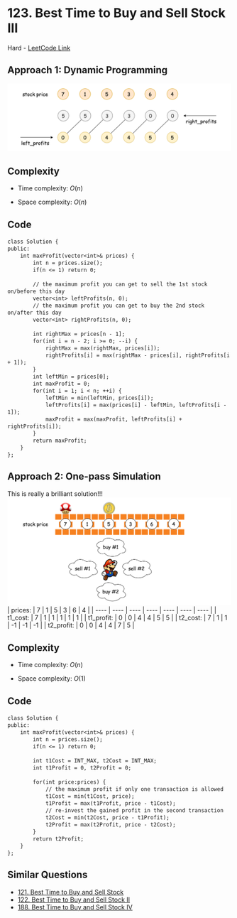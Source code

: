 # 123. Best Time to Buy and Sell Stock III

Hard - [LeetCode Link](https://leetcode.com/problems/best-time-to-buy-and-sell-stock-iii)

## Approach 1: Dynamic Programming
![123_dp](./images/123_dp.png)

## Complexity
- Time complexity: $O(n)$

- Space complexity: $O(n)$

## Code
```
class Solution {
public:
    int maxProfit(vector<int>& prices) {
        int n = prices.size();
        if(n <= 1) return 0;

        // the maximum profit you can get to sell the 1st stock on/before this day
        vector<int> leftProfits(n, 0);
        // the maximum profit you can get to buy the 2nd stock on/after this day
        vector<int> rightProfits(n, 0);

        int rightMax = prices[n - 1];
        for(int i = n - 2; i >= 0; --i) {
            rightMax = max(rightMax, prices[i]);
            rightProfits[i] = max(rightMax - prices[i], rightProfits[i + 1]);
        }
        int leftMin = prices[0];
        int maxProfit = 0;
        for(int i = 1; i < n; ++i) {
            leftMin = min(leftMin, prices[i]);
            leftProfits[i] = max(prices[i] - leftMin, leftProfits[i - 1]);
            maxProfit = max(maxProfit, leftProfits[i] + rightProfits[i]);
        }
        return maxProfit;
    }
};
```

## Approach 2: One-pass Simulation
This is really a brilliant solution!!!
![123_game](./images/123_game.png)
|  prices:    | 7 | 1 | 5 | 3 | 6 | 4 |
|  ----       | ---- | ---- | ---- | ---- | ---- | ---- |
|  t1_cost:   | 7 | 1 | 1 | 1 | 1 | 1 |
|  t1_profit: | 0 | 0 | 4 | 4 | 5 | 5 |
|  t2_cost:   | 7 | 1 | 1 | -1 | -1 | -1 |
|  t2_profit: | 0 | 0 | 4 | 4 | 7 | 5 |

## Complexity
- Time complexity: $O(n)$

- Space complexity: $O(1)$

## Code
```
class Solution {
public:
    int maxProfit(vector<int>& prices) {
        int n = prices.size();
        if(n <= 1) return 0;

        int t1Cost = INT_MAX, t2Cost = INT_MAX;
        int t1Profit = 0, t2Profit = 0;

        for(int price:prices) {
            // the maximum profit if only one transaction is allowed
            t1Cost = min(t1Cost, price);
            t1Profit = max(t1Profit, price - t1Cost);
            // re-invest the gained profit in the second transaction
            t2Cost = min(t2Cost, price - t1Profit);
            t2Profit = max(t2Profit, price - t2Cost);
        }
        return t2Profit;
    }
};
```

## Similar Questions
- [121. Best Time to Buy and Sell Stock](./121.BestTimeToBuyAndSellStock.md)
- [122. Best Time to Buy and Sell Stock II](./122.BestTimeToBuyAndSellStockII.md)
- [188. Best Time to Buy and Sell Stock IV](./188.BestTimeToBuyAndSellStockIV.md)
